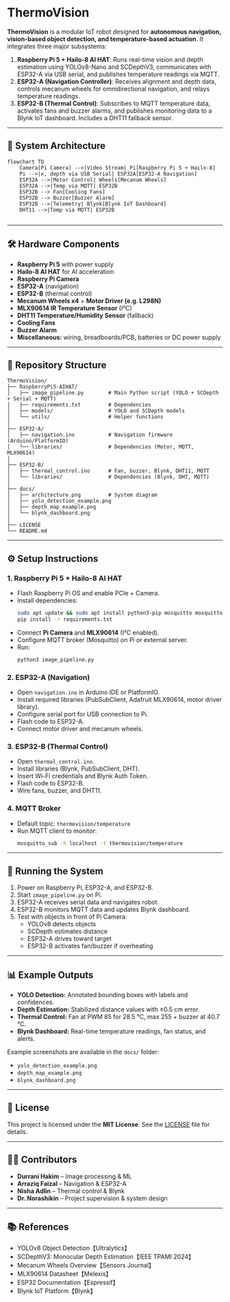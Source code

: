 # ThermoVision

**ThermoVision** is a modular IoT robot designed for **autonomous navigation, vision-based object detection, and temperature-based actuation**. It integrates three major subsystems:

1. **Raspberry Pi 5 + Hailo-8 AI HAT**: Runs real-time vision and depth estimation using YOLOv8-Nano and SCDepthV3, communicates with ESP32-A via USB serial, and publishes temperature readings via MQTT.
2. **ESP32-A (Navigation Controller)**: Receives alignment and depth data, controls mecanum wheels for omnidirectional navigation, and relays temperature readings.
3. **ESP32-B (Thermal Control)**: Subscribes to MQTT temperature data, activates fans and buzzer alarms, and publishes monitoring data to a Blynk IoT dashboard. Includes a DHT11 fallback sensor.

---

## 📐 System Architecture

```mermaid
flowchart TD
    Camera[Pi Camera] -->|Video Stream| Pi[Raspberry Pi 5 + Hailo-8]
    Pi -->|x, depth via USB Serial| ESP32A[ESP32-A Navigation]
    ESP32A -->|Motor Control| Wheels[Mecanum Wheels]
    ESP32A -->|Temp via MQTT| ESP32B
    ESP32B --> Fan[Cooling Fans]
    ESP32B --> Buzzer[Buzzer Alarm]
    ESP32B -->|Telemetry| Blynk[Blynk IoT Dashboard]
    DHT11 -->|Temp via MQTT| ESP32B
    
```

---

## 🛠 Hardware Components

- **Raspberry Pi 5** with power supply
- **Hailo-8 AI HAT** for AI acceleration
- **Raspberry Pi Camera**
- **ESP32-A** (navigation)
- **ESP32-B** (thermal control)
- **Mecanum Wheels x4** + **Motor Driver (e.g. L298N)**
- **MLX90614 IR Temperature Sensor** (I²C)
- **DHT11 Temperature/Humidity Sensor** (fallback)
- **Cooling Fans**
- **Buzzer Alarm**
- **Miscellaneous:** wiring, breadboards/PCB, batteries or DC power supply

---

## 📂 Repository Structure

```
ThermoVision/
├── RaspberryPi5-AIHAT/
│   ├── image_pipeline.py        # Main Python script (YOLO + SCDepth + Serial + MQTT)
│   ├── requirements.txt         # Dependencies
│   ├── models/                  # YOLO and SCDepth models
│   └── utils/                   # Helper functions
│
├── ESP32-A/
│   ├── navigation.ino           # Navigation firmware (Arduino/PlatformIO)
│   └── libraries/               # Dependencies (Motor, MQTT, MLX90614)
│
├── ESP32-B/
│   ├── thermal_control.ino      # Fan, buzzer, Blynk, DHT11, MQTT
│   └── libraries/               # Dependencies (Blynk, DHT, MQTT)
│
├── docs/
│   ├── architecture.png         # System diagram
│   ├── yolo_detection_example.png
│   ├── depth_map_example.png
│   └── blynk_dashboard.png
│
├── LICENSE
└── README.md
```

---

## ⚙️ Setup Instructions

### 1. Raspberry Pi 5 + Hailo-8 AI HAT

- Flash Raspberry Pi OS and enable PCIe + Camera.
- Install dependencies:  
  ```bash
  sudo apt update && sudo apt install python3-pip mosquitto mosquitto-clients
  pip install -r requirements.txt
  ```
- Connect **Pi Camera** and **MLX90614** (I²C enabled).
- Configure MQTT broker (Mosquitto) on Pi or external server.
- Run:
  ```bash
  python3 image_pipeline.py
  ```

### 2. ESP32-A (Navigation)

- Open `navigation.ino` in Arduino IDE or PlatformIO.
- Install required libraries (PubSubClient, Adafruit MLX90614, motor driver library).
- Configure serial port for USB connection to Pi.
- Flash code to ESP32-A.
- Connect motor driver and mecanum wheels.

### 3. ESP32-B (Thermal Control)

- Open `thermal_control.ino`.
- Install libraries (Blynk, PubSubClient, DHT).
- Insert Wi-Fi credentials and Blynk Auth Token.
- Flash code to ESP32-B.
- Wire fans, buzzer, and DHT11.

### 4. MQTT Broker

- Default topic: `thermovision/temperature`
- Run MQTT client to monitor:
  ```bash
  mosquitto_sub -h localhost -t thermovision/temperature
  ```

---

## 🚀 Running the System

1. Power on Raspberry Pi, ESP32-A, and ESP32-B.
2. Start `image_pipeline.py` on Pi.
3. ESP32-A receives serial data and navigates robot.
4. ESP32-B monitors MQTT data and updates Blynk dashboard.
5. Test with objects in front of Pi Camera:
   - YOLOv8 detects objects
   - SCDepth estimates distance
   - ESP32-A drives toward target
   - ESP32-B activates fan/buzzer if overheating

---

## 📊 Example Outputs

- **YOLO Detection:** Annotated bounding boxes with labels and confidences.
- **Depth Estimation:** Stabilized distance values with ±0.5 cm error.
- **Thermal Control:** Fan at PWM 85 for 28.5 °C, max 255 + buzzer at 40.7 °C.
- **Blynk Dashboard:** Real-time temperature readings, fan status, and alerts.

Example screenshots are available in the `docs/` folder:
- `yolo_detection_example.png`
- `depth_map_example.png`
- `blynk_dashboard.png`

---

## 📜 License

This project is licensed under the **MIT License**. See the [LICENSE](LICENSE) file for details.

---

## 👩‍💻 Contributors

- **Durrani Hakim** – Image processing & ML
- **Arraziq Faizal** – Navigation & ESP32-A
- **Nisha Adlin** – Thermal control & Blynk
- **Dr. Norashikin** – Project supervision & system design

---

## 📚 References

- YOLOv8 Object Detection【Ultralytics】
- SCDepthV3: Monocular Depth Estimation【IEEE TPAMI 2024】
- Mecanum Wheels Overview【Sensors Journal】
- MLX90614 Datasheet【Melexis】
- ESP32 Documentation【Espressif】
- Blynk IoT Platform【Blynk】
